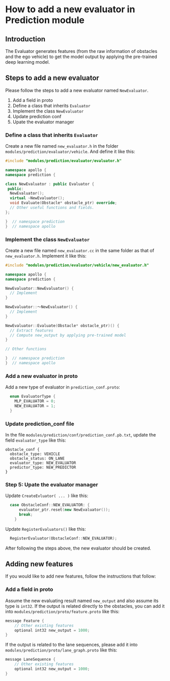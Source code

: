 # How to add a new evaluator in Prediction module

## Introduction
The Evaluator generates features (from the raw information of obstacles and the ego vehicle) to get the model output by applying the pre-trained deep learning model.

## Steps to add a new evaluator
Please follow the steps to add a new evaluator named `NewEvaluator`.
1. Add a field in proto
2. Define a class that inherits `Evaluator`
3. Implement the class `NewEvaluator`
4. Update prediction conf
5. Upate the evaluator manager

### Define a class that inherits `Evaluator`
Create a new file named `new_evaluator.h` in the folder  `modules/prediction/evaluator/vehicle`. And define it like this:
```cpp
#include "modules/prediction/evaluator/evaluator.h"

namespace apollo {
namespace prediction {

class NewEvaluator : public Evaluator {
 public:
  NewEvaluator();
  virtual ~NewEvaluator();
  void Evaluate(Obstacle* obstacle_ptr) override;
  // Other useful functions and fields.
};

}  // namespace prediction
}  // namespace apollo
```

### Implement the class `NewEvaluator`
Create a new file named `new_evaluator.cc` in the same folder as that of `new_evaluator.h`. Implement it like this:
```cpp
#include "modules/prediction/evaluator/vehicle/new_evaluator.h"

namespace apollo {
namespace prediction {

NewEvaluator::NewEvaluator() {
  // Implement
}

NewEvaluator::～NewEvaluator() {
  // Implement
}

NewEvaluator::Evaluate(Obstacle* obstacle_ptr)() {
  // Extract features
  // Compute new_output by applying pre-trained model
}

// Other functions

}  // namespace prediction
}  // namespace apollo

```

### Add a new evaluator in proto
Add a new type of evaluator in `prediction_conf.proto`:
```cpp
  enum EvaluatorType {
    MLP_EVALUATOR = 0;
    NEW_EVALUATOR = 1;
  }
```

### Update prediction_conf file
In the file `modules/prediction/conf/prediction_conf.pb.txt`, update the field `evaluator_type` like this:
```
obstacle_conf {
  obstacle_type: VEHICLE
  obstacle_status: ON_LANE
  evaluator_type: NEW_EVALUATOR
  predictor_type: NEW_PREDICTOR
}
```

### Step 5: Upate the evaluator manager
Update `CreateEvluator( ... )` like this:
```cpp
  case ObstacleConf::NEW_EVALUATOR: {
      evaluator_ptr.reset(new NewEvaluator());
      break;
    }
```
Update `RegisterEvaluators()` like this:
```cpp
  RegisterEvaluator(ObstacleConf::NEW_EVALUATOR);
```

After following the steps above, the new evaluator should be created.

## Adding new features
If you would like to add new features, follow the instructions that follow:
### Add a field in proto
Assume the new evaluating result named `new_output` and also assume its type is `int32`. If the output is related directly to the obstacles, you can add it into `modules/prediction/proto/feature.proto` like this:
```cpp
message Feature {
    // Other existing features
    optional int32 new_output = 1000;
}
```

If the output is related to the lane sequences, please add it into `modules/prediction/proto/lane_graph.proto` like this:
```cpp
message LaneSequence {
    // Other existing features
    optional int32 new_output = 1000;
}
```


